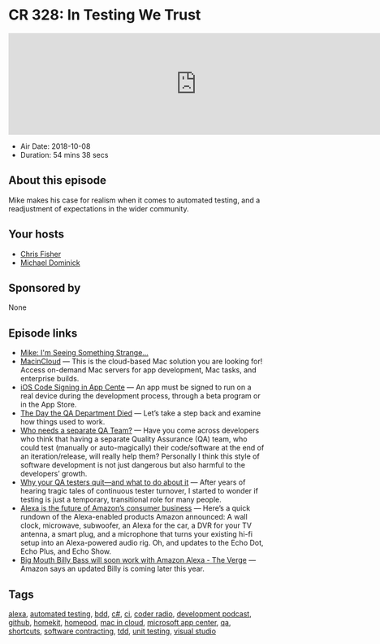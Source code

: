# CR 328: In Testing We Trust

<iframe src="https://player.fireside.fm/v2/MLf2ZzhC+bY5HWrSd?theme=dark" width="740" height="200" frameborder="0" scrolling="no"></iframe>

* Air Date: 2018-10-08
* Duration: 54 mins 38 secs

## About this episode

Mike makes his case for realism when it comes to automated testing, and a readjustment of expectations in the wider community. 

## Your hosts
* [Chris Fisher](https://coder.show/hosts/chrislas)
* [Michael Dominick](https://coder.show/hosts/michael)

## Sponsored by

None



## Episode links

  * [Mike: I'm Seeing Something Strange...](https://twitter.com/dominucco/status/1047287488732123136 "Mike: I'm Seeing Something Strange...")
  * [MacinCloud](https://www.macincloud.com/ "MacinCloud") — This is the cloud-based Mac solution you are looking for! Access on-demand Mac servers for app development, Mac tasks, and enterprise builds.
  * [iOS Code Signing in App Cente](https://docs.microsoft.com/en-us/appcenter/build/ios/code-signing "iOS Code Signing in App Cente") — An app must be signed to run on a real device during the development process, through a beta program or in the App Store. 
  * [The Day the QA Department Died](https://www.infoq.com/articles/day-qa-dept-died "The Day the QA Department Died") — Let’s take a step back and examine how things used to work.
  * [Who needs a separate QA Team?](https://blogs.agilefaqs.com/2009/01/14/who-needs-a-separate-qa-team/ "Who needs a separate QA Team?") — Have you come across developers who think that having a separate Quality Assurance (QA) team, who could test (manually or auto-magically) their code/software at the end of an iteration/release, will really help them? Personally I think this style of software development is not just dangerous but also harmful to the developers’ growth.
  * [Why your QA testers quit—and what to do about it](https://techbeacon.com/why-your-qa-testers-quit%E2%80%94-what-do-about-it "Why your QA testers quit—and what to do about it") — After years of hearing tragic tales of continuous tester turnover, I started to wonder if testing is just a temporary, transitional role for many people.
  * [Alexa is the future of Amazon’s consumer business](https://qz.com/1398622/alexa-is-the-future-of-amazons-consumer-business/ "Alexa is the future of Amazon’s consumer business") — Here’s a quick rundown of the Alexa-enabled products Amazon announced: A wall clock, microwave, subwoofer, an Alexa for the car, a DVR for your TV antenna, a smart plug, and a microphone that turns your existing hi-fi setup into an Alexa-powered audio rig. Oh, and updates to the Echo Dot, Echo Plus, and Echo Show.
  * [Big Mouth Billy Bass will soon work with Amazon Alexa - The Verge](https://www.theverge.com/circuitbreaker/2017/9/27/16375650/big-mouth-billy-bass-alexa-amazon "Big Mouth Billy Bass will soon work with Amazon Alexa - The Verge") — Amazon says an updated Billy is coming later this year.



## Tags

[alexa](https://coder.show/tags/alexa), [automated testing](https://coder.show/tags/automated%20testing), [bdd](https://coder.show/tags/bdd), [c#](https://coder.show/tags/c%23), [ci](https://coder.show/tags/ci), [coder radio](https://coder.show/tags/coder%20radio), [development podcast](https://coder.show/tags/development%20podcast), [github](https://coder.show/tags/github), [homekit](https://coder.show/tags/homekit), [homepod](https://coder.show/tags/homepod), [mac in cloud](https://coder.show/tags/mac%20in%20cloud), [microsoft app center](https://coder.show/tags/microsoft%20app%20center), [qa](https://coder.show/tags/qa), [shortcuts](https://coder.show/tags/shortcuts), [software contracting](https://coder.show/tags/software%20contracting), [tdd](https://coder.show/tags/tdd), [unit testing](https://coder.show/tags/unit%20testing), [visual studio](https://coder.show/tags/visual%20studio)